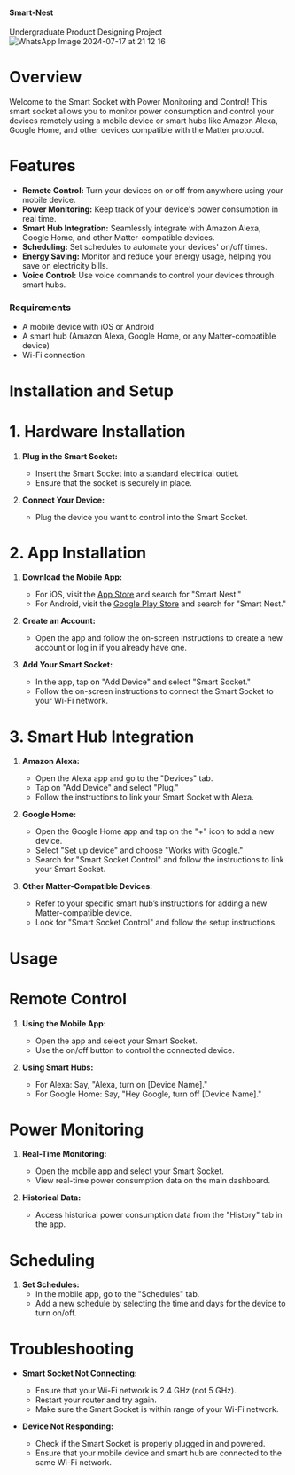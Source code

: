 #### Smart-Nest
Undergraduate Product Designing Project
![WhatsApp Image 2024-07-17 at 21 12 16](https://github.com/user-attachments/assets/8575a8ae-182d-4fc8-a4ea-a8cd883a0e06)

# Overview

Welcome to the Smart Socket with Power Monitoring and Control! This smart socket allows you to monitor power consumption and control your devices remotely using a mobile device or smart hubs like Amazon Alexa, Google Home, and other devices compatible with the Matter protocol.

# Features

- **Remote Control:** Turn your devices on or off from anywhere using your mobile device.
- **Power Monitoring:** Keep track of your device's power consumption in real time.
- **Smart Hub Integration:** Seamlessly integrate with Amazon Alexa, Google Home, and other Matter-compatible devices.
- **Scheduling:** Set schedules to automate your devices' on/off times.
- **Energy Saving:** Monitor and reduce your energy usage, helping you save on electricity bills.
- **Voice Control:** Use voice commands to control your devices through smart hubs.

### Requirements

- A mobile device with iOS or Android
- A smart hub (Amazon Alexa, Google Home, or any Matter-compatible device)
- Wi-Fi connection

# Installation and Setup

# 1. Hardware Installation

1. **Plug in the Smart Socket:**
   - Insert the Smart Socket into a standard electrical outlet.
   - Ensure that the socket is securely in place.

2. **Connect Your Device:**
   - Plug the device you want to control into the Smart Socket.

# 2. App Installation

1. **Download the Mobile App:**
   - For iOS, visit the [App Store](https://www.apple.com/app-store/) and search for "Smart Nest."
   - For Android, visit the [Google Play Store](https://play.google.com/store) and search for "Smart Nest."

2. **Create an Account:**
   - Open the app and follow the on-screen instructions to create a new account or log in if you already have one.

3. **Add Your Smart Socket:**
   - In the app, tap on "Add Device" and select "Smart Socket."
   - Follow the on-screen instructions to connect the Smart Socket to your Wi-Fi network.

# 3. Smart Hub Integration

1. **Amazon Alexa:**
   - Open the Alexa app and go to the "Devices" tab.
   - Tap on "Add Device" and select "Plug."
   - Follow the instructions to link your Smart Socket with Alexa.

2. **Google Home:**
   - Open the Google Home app and tap on the "+" icon to add a new device.
   - Select "Set up device" and choose "Works with Google."
   - Search for "Smart Socket Control" and follow the instructions to link your Smart Socket.

3. **Other Matter-Compatible Devices:**
   - Refer to your specific smart hub’s instructions for adding a new Matter-compatible device.
   - Look for "Smart Socket Control" and follow the setup instructions.

# Usage

# Remote Control

1. **Using the Mobile App:**
   - Open the app and select your Smart Socket.
   - Use the on/off button to control the connected device.

2. **Using Smart Hubs:**
   - For Alexa: Say, "Alexa, turn on [Device Name]."
   - For Google Home: Say, "Hey Google, turn off [Device Name]."

# Power Monitoring

1. **Real-Time Monitoring:**
   - Open the mobile app and select your Smart Socket.
   - View real-time power consumption data on the main dashboard.

2. **Historical Data:**
   - Access historical power consumption data from the "History" tab in the app.

# Scheduling

1. **Set Schedules:**
   - In the mobile app, go to the "Schedules" tab.
   - Add a new schedule by selecting the time and days for the device to turn on/off.

# Troubleshooting

- **Smart Socket Not Connecting:**
  - Ensure that your Wi-Fi network is 2.4 GHz (not 5 GHz).
  - Restart your router and try again.
  - Make sure the Smart Socket is within range of your Wi-Fi network.

- **Device Not Responding:**
  - Check if the Smart Socket is properly plugged in and powered.
  - Ensure that your mobile device and smart hub are connected to the same Wi-Fi network.
